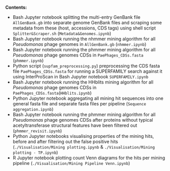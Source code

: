 **Contents:**
- Bash Jupyter notebook splitting the multi-entry GenBank file `AllGenBank.gb` into separate genome GenBank files and scraping some metadata from these (host, accessions, CDS tags) using shell script `Splitter&Scraper.sh` (`Metadata&Genomes.ipynb`)
- Bash Jupyter notebook running the nhmmer mining algorithm for all *Pseudomonas* phage genomes in `AllGenBank.gb` (`nhmmer.ipynb`)
- Bash Jupyter notebook running the phmmer mining algorithm for all *Pseudomonas* phage genomes CDSs in `PaePhages_CDSs.fasta` (`phmmer.ipynb`)
- Python script (`supfam_preprocessing.py`) preprocessing the CDS fasta file `PaePhages_CDSs.fasta` for running a SUPERFAMILY search against it using InterProScan in Bash Jupyter notebook `SUPERFAMILY.ipynb`
- Bash Jupyter notebook running the HHblits mining algorithm for all *Pseudomonas* phage genomes CDSs in `PaePhages_CDSs.fasta`(`HHblits.ipynb`)
- Python Jupyter notebook aggregating all mining hit sequences into one general fasta file and separate fasta files per pipeline (`Sequence aggregation.ipynb`)
- Bash Jupyter notebook running the phmmer mining algorithm for all *Pseudomonas* phage genomes CDSs after proteins without typical acetyltransferase structural features have been filtered out (`phmmer_revisit.ipynb`)
- Python Jupyter notebooks visualising properties of the mining hits, before and after filtering out the false positive hits (`./Visualisation/Mining plotting.ipynb` & `./Visualisation/Mining plotting - TP.ipynb`)
- R Jupyter notebook plotting count Venn diagrams for the hits per mining pipeline (`./Visualisation/Mining Pipeline Venn.ipynb`)
